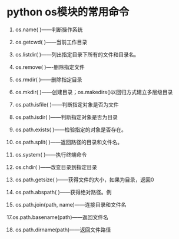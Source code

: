 # python os模块的常用命令

1. os.name( )——判断操作系统

2. os.getcwd( )——当前工作目录

3. os.listdir( )——列出指定目录下所有的文件和目录名。

4. os.remove( )—-删除指定文件

5. os.rmdir( )——删除指定目录

6. os.mkdir( )——创建目录；os.makedirs()以回归方式建立多层级目录

7. os.path.isfile( )——判断指定对象是否为文件

8. os.path.isdir( )——判断指定对象是否为目录      

9. os.path.exists( )——检验指定的对象是否存在。

10. os.path.split( )——返回路径的目录和文件名。

11. os.system( )——执行终端命令

13. os.chdir( )——改变目录到指定目录

14. os.path.getsize( )——获得文件的大小，如果为目录，返回0

15. os.path.abspath( )——获得绝对路径。例

16. os.path.join(path, name)——连接目录和文件名

17.os.path.basename(path)——返回文件名

18. os.path.dirname(path)——返回文件路径
